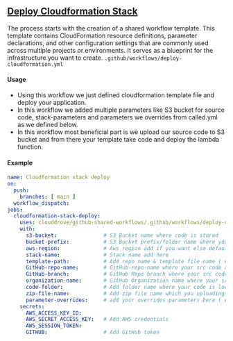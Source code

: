 ## [Deploy Cloudformation Stack](https://github.com/clouddrove/github-shared-workflows/blob/master/.github/workflows/deploy-cloudformation.yml)
 The process starts with the creation of a shared workflow template. This template contains CloudFormation resource definitions, parameter declarations, and other configuration settings that are commonly used across multiple projects or environments. It serves as a blueprint for the infrastructure you want to create. `.github/workflows/deploy-cloudformation.yml`

#### Usage

- Using this workflow we just defined cloudformation template file and deploy your application.
- In this workflow we added multiple parameters like S3 bucket for source code, stack-parameters and parameters we overrides from called.yml as we defined below.
- In this workflow most beneficial part is we upload our source code to S3 bucket and from there your template take code and deploy the lambda function.

#### Example

```yaml
name: Cloudformation stack deploy       
on:
  push:
    branches: [ main ]
  workflow_dispatch:
jobs:
  cloudformation-stack-deploy:
    uses: clouddrove/github-shared-workflows/.github/workflows/deploy-cloudformation.yml@master
    with:  
      s3-bucket:               # S3 Bucket name where code is stored
      bucket-prefix:           # S3 Bucket prefix/folder name where you push the zip file
      aws-region:              # Aws region add if you want else default will be used (us-east-1)
      stack-name:              # Stack name add here
      template-path:           # Add repo name & template file name ( ex- Repo-name/template.yml)
      GitHub-repo-name:        # GitHub-repo-name where your src code and template are located
      GitHub-branch:           # GitHub Repo branch where your src code and template are located
      organization-name:       # GitHub Organization name where your src code and template are located
      code-folder:             # Add folder name where your code is located ex-(.ts/.py) else default used (src)
      zip-file-name:           # Add zip file name which you uploading to S3 bucket after converting code to zip (ex- myfile.zip).
      parameter-overrides:     # add your overrides parameters here ( ex- VpcName=MyCustomVPC, Cidr=10.0.0.0/16 )
    secrets:
      AWS_ACCESS_KEY_ID:  
      AWS_SECRET_ACCESS_KEY:   # Add AWS credentials
      AWS_SESSION_TOKEN: 
      GITHUB:                  # Add GitHub token        
```